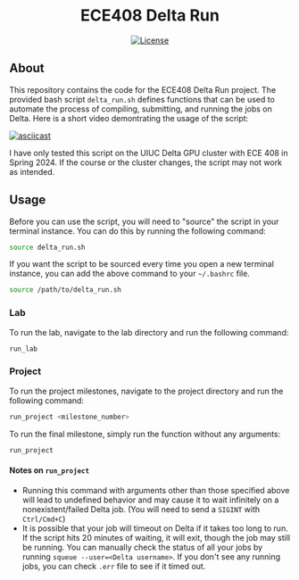 <div align="center">

# ECE408 Delta Run

[![License](https://img.shields.io/badge/License-MIT-blue?style=for-the-badge&color=blue)](LICENSE.txt)

</div>

## About



This repository contains the code for the ECE408 Delta Run project. The provided bash script `delta_run.sh` defines functions that can be used to automate the process of compiling, submitting, and running the jobs on Delta. Here is a short video demontrating the usage of the script:

[![asciicast](
https://github.com/DarthAV/ECE408-Delta-Run/assets/29022142/07aaab99-e85a-44b9-afac-02efb700a692
)](
https://github.com/DarthAV/ECE408-Delta-Run/assets/29022142/07aaab99-e85a-44b9-afac-02efb700a692
)

I have only tested this script on the UIUC Delta GPU cluster with ECE 408 in Spring 2024. If the course or the cluster changes, the script may not work as intended.

## Usage

Before you can use the script, you will need to "source" the script in your terminal instance. You can do this by running the following command:

```bash
source delta_run.sh
```

If you want the script to be sourced every time you open a new terminal instance, you can add the above command to your `~/.bashrc` file.

```bash
source /path/to/delta_run.sh
```

### Lab

To run the lab, navigate to the lab directory and run the following command:

```bash
run_lab
```

### Project

To run the project milestones, navigate to the project directory and run the following command:

```bash
run_project <milestone_number>
```

To run the final milestone, simply run the function without any arguments:

```bash
run_project
```

#### Notes on `run_project`

- Running this command with arguments other than those specified above will lead to undefined behavior and may cause it to wait infinitely on a nonexistent/failed Delta job. (You will need to send a `SIGINT` with `Ctrl/Cmd+C`)
- It is possible that your job will timeout on Delta if it takes too long to run. If the script hits 20 minutes of waiting, it will exit, though the job may still be running. You can manually check the status of all your jobs by running `squeue --user=<Delta username>`. If you don't see any running jobs, you can check `.err` file to see if it timed out.
